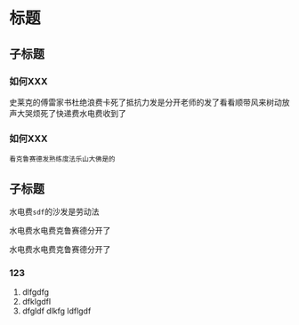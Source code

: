 # 标题

## 子标题


### 如何XXX

史莱克的傅雷家书杜绝浪费卡死了抵抗力发是分开老师的发了看看顺带风来树动放声大哭烦死了快递费水电费收到了


### 如何XXX

```
看克鲁赛德发熟练度法乐山大佛是的
```

## 子标题

水电费`sdf`的沙发是劳动法

水电费水电费克鲁赛德分开了

水电费水电费克鲁赛德分开了


### 123
1. dlfgdfg 
1. dfklgdfl
1. dfgldf dlkfg ldflgdf 